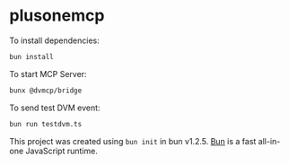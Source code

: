 # plusonemcp

To install dependencies:

```bash
bun install
```

To start MCP Server:

```bash
bunx @dvmcp/bridge
```

To send test DVM event:

```bash
bun run testdvm.ts
```

This project was created using `bun init` in bun v1.2.5. [Bun](https://bun.sh) is a fast all-in-one JavaScript runtime.